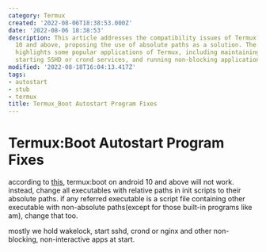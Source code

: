 ```yaml
---
category: Termux
created: '2022-08-06T18:38:53.000Z'
date: '2022-08-06 18:38:53'
description: This article addresses the compatibility issues of Termux:Boot with Android
  10 and above, proposing the use of absolute paths as a solution. The content also
  highlights some popular applications of Termux, including maintaining wakelock,
  starting SSHD or crond services, and running non-blocking applications like nginx.
modified: '2022-08-18T16:04:13.417Z'
tags:
- autostart
- stub
- termux
title: Termux_Boot Autostart Program Fixes
---
```


# Termux:Boot Autostart Program Fixes

according to [this](https://github.com/termux/termux-boot/issues/58), termux:boot on android 10 and above will not work. instead, change all executables with relative paths in init scripts to their absolute paths. if any referred executable is a script file containing other executable with non-absolute paths(except for those built-in programs like am), change that too.

mostly we hold wakelock, start sshd, crond or nginx and other non-blocking, non-interactive apps at start.
